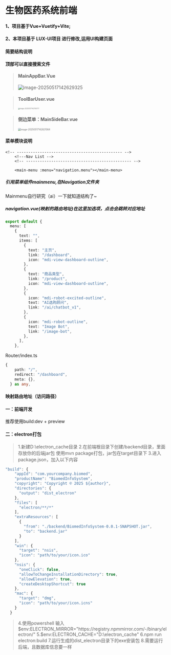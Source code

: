 # 生物医药系统前端

#### 1、项目基于Vue+Vuetify+Vite;

#### 2、本项目基于 LUX-UI项目 进行修改,运用UI构建页面

#### 简要结构说明

**顶部可以直接搜索文件**

> #### MainAppBar.Vue
>
> ![image-20250517142629325](C:\Users\123\Desktop\SoftWareEngineering\房屋租赁系统\houseSystemFront\assets\image-20250517142629325.png)

> #### ToolBarUser.vue
>
> <img src="C:\Users\123\Desktop\SoftWareEngineering\房屋租赁系统\houseSystemFront\assets\image-20250517142708777.png" alt="image-20250517142708777" style="zoom:33%;" />

> #### 侧边菜单：MainSideBar.vue
>
> <img src="C:\Users\123\Desktop\SoftWareEngineering\房屋租赁系统\houseSystemFront\assets\image-20250517142821064.png" alt="image-20250517142821064" style="zoom:50%;" />

#### 菜单模块说明

```vue
<!-- ---------------------------------------------- -->
    <!---Nav List -->
    <!-- ---------------------------------------------- -->

    <main-menu :menu="navigation.menu"></main-menu>
```

##### 引用菜单组件mainmenu,在Navigation文件夹

Mainmenu自行研究（ai）一下就知道结构了~

##### navigation.vue(映射的路由地址)在这里加选项，点击会跳转对应地址

```ts
export default {
  menu: [
    {
      text: "",
      items: [
        {
          text: "主页",
          link: "/dashboard",
          icon: "mdi-view-dashboard-outline",
        },
        {
          text: "商品类型",
          link: "/product",
          icon: "mdi-view-dashboard-outline",
        },
        {
          icon: "mdi-robot-excited-outline",
          text: "AI选购顾问",
          link: "/ai/chatbot_v1",
        },
        {
          icon: "mdi-robot-outline",
          text: "Image Bot",
          link: "/image-bot",
        },
      ],
    },
```

Router/index.ts

```ts
{
    path: "/",
    redirect: "/dashboard",
    meta: {},
  } as any,
```

#### 映射路由地址（访问路径）

#### 一：前端开发
推荐使用build:dev + preview

#### 二：electron打包
>1.新建D:\\electron_cache目录
>2.在前端根目录下创建/backend目录，里面存放你的后端jar包
>使用mvn package打包，jar包在target目录下
>3.进入package.json，加入以下内容
```ts
"build": {
    "appId": "com.yourcompany.biomed",
    "productName": "BiomedInfoSystem",
    "copyright": "Copyright © 2025 ${author}",
    "directories": {
      "output": "dist_electron"
    },
    "files": [
      "electron/**/*"
    ],
    "extraResources": [
      {
        "from": "./backend/BiomedInfoSystem-0.0.1-SNAPSHOT.jar",
        "to": "backend.jar"
      }
    ],
    "win": {
      "target": "nsis",
      "icon": "path/to/your/icon.ico"
    },
    "nsis": {
      "oneClick": false,
      "allowToChangeInstallationDirectory": true,
      "allowElevation": true,
      "createDesktopShortcut": true
    },
    "mac": {
      "target": "dmg",
      "icon": "path/to/your/icon.icns"
    }
  }
```
>4.使用powershell 输入$env:ELECTRON_MIRROR="https://registry.npmmirror.com/-/binary/electron/"
>5.$env:ELECTRON_CACHE="D:\electron_cache"
>6.npm run electron:build
>7.运行生成的dist_electron目录下的exe安装包
>8.需要运行后端，且数据库信息要一样
